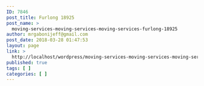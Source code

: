 ```yaml
---
ID: 7846
post_title: Furlong 18925
post_name: >
  moving-services-moving-services-moving-services-furlong-18925
author: mrgabonijeff@gmail.com
post_date: 2018-03-28 01:47:53
layout: page
link: >
  http://localhost/wordpress/moving-services-moving-services-moving-services-furlong-18925/
published: true
tags: [ ]
categories: [ ]
---
```


